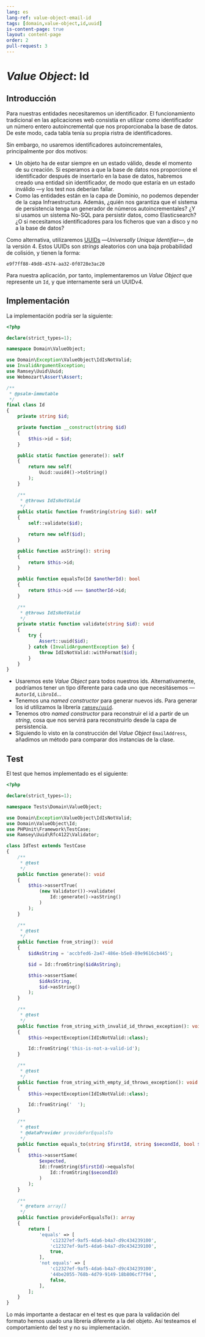 ```yaml
---
lang: es
lang-ref: value-object-email-id
tags: [domain,value-object,id,uuid]
is-content-page: true
layout: content-page
order: 2
pull-request: 3
---
```


# _Value Object_: Id

## Introducción

Para nuestras entidades necesitaremos un identificador. El funcionamiento tradicional en las aplicaciones web consistía en utilizar como identificador un número entero autoincremental que nos proporcionaba la base de datos. De este modo, cada tabla tenía su propia ristra de identificadores.

Sin embargo, no usaremos identificadores autoincrementales, principalmente por dos motivos:

- Un objeto ha de estar siempre en un estado válido, desde el momento de su creación. Si esperamos a que la base de datos nos proporcione el identificador después de insertarlo en la base de datos, habremos creado una entidad sin identificador, de modo que estaría en un estado inválido —y los test nos deberían fallar.
- Como las entidades están en la capa de Dominio, no podemos depender de la capa Infraestructura. Además, ¿quién nos garantiza que el sistema de persistencia tenga un generador de números autoincrementales? ¿Y si usamos un sistema No-SQL para persistir datos, como Elasticsearch? ¿O si necesitamos identificadores para los ficheros que van a disco y no a la base de datos?

Como alternativa, utilizaremos [UUIDs](https://en.wikipedia.org/wiki/Universally_unique_identifier#Version_4_(random)) —_Universally Unique Identifier_—, de la versión 4. Estos UUIDs son _strings_ aleatorios con una baja probabilidad de colisión, y tienen la forma:

```
e9f7ff88-49d8-4574-aa32-0f0728e3ac20
```

Para nuestra aplicación, por tanto, implementaremos un _Value Object_ que represente un `Id`, y que internamente será un UUIDv4.

## Implementación

La implementación podría ser la siguiente:

```php
<?php

declare(strict_types=1);

namespace Domain\ValueObject;

use Domain\Exception\ValueObject\IdIsNotValid;
use InvalidArgumentException;
use Ramsey\Uuid\Uuid;
use Webmozart\Assert\Assert;

/**
 * @psalm-immutable
 */
final class Id
{
    private string $id;

    private function __construct(string $id)
    {
        $this->id = $id;
    }

    public static function generate(): self
    {
        return new self(
            Uuid::uuid4()->toString()
        );
    }

    /**
     * @throws IdIsNotValid
     */
    public static function fromString(string $id): self
    {
        self::validate($id);

        return new self($id);
    }

    public function asString(): string
    {
        return $this->id;
    }

    public function equalsTo(Id $anotherId): bool
    {
        return $this->id === $anotherId->id;
    }

    /**
     * @throws IdIsNotValid
     */
    private static function validate(string $id): void
    {
        try {
            Assert::uuid($id);
        } catch (InvalidArgumentException $e) {
            throw IdIsNotValid::withFormat($id);
        }
    }
}

```

- Usaremos este _Value Object_ para todos nuestros ids. Alternativamente, podríamos tener un tipo diferente para cada uno que necesitásemos —`AutorId`, `LibroId`...
- Tenemos una _named constructor_ para generar nuevos ids. Para generar los id utilizamos la librería [`ramsey/uuid`](https://github.com/ramsey/uuid).
- Tenemos otro _named constructor_ para reconstruir el id a partir de un _string_, cosa que nos servirá para reconstruirlo desde la capa de persistencia.
- Siguiendo lo visto en la construcción del _Value Object_ `EmailAddress`, añadimos un método para comparar dos instancias de la clase.

## Test

El test que hemos implementado es el siguiente:

```php
<?php

declare(strict_types=1);

namespace Tests\Domain\ValueObject;

use Domain\Exception\ValueObject\IdIsNotValid;
use Domain\ValueObject\Id;
use PHPUnit\Framework\TestCase;
use Ramsey\Uuid\Rfc4122\Validator;

class IdTest extends TestCase
{
    /**
     * @test
     */
    public function generate(): void
    {
        $this->assertTrue(
            (new Validator())->validate(
                Id::generate()->asString()
            )
        );
    }

    /**
     * @test
     */
    public function from_string(): void
    {
        $idAsString = 'accbfed6-2a47-486e-b5e8-89e9616cb445';

        $id = Id::fromString($idAsString);

        $this->assertSame(
            $idAsString,
            $id->asString()
        );
    }

    /**
     * @test
     */
    public function from_string_with_invalid_id_throws_exception(): void
    {
        $this->expectException(IdIsNotValid::class);

        Id::fromString('this-is-not-a-valid-id');
    }

    /**
     * @test
     */
    public function from_string_with_empty_id_throws_exception(): void
    {
        $this->expectException(IdIsNotValid::class);

        Id::fromString('  ');
    }

    /**
     * @test
     * @dataProvider provideForEqualsTo
     */
    public function equals_to(string $firstId, string $secondId, bool $expected): void
    {
        $this->assertSame(
            $expected,
            Id::fromString($firstId)->equalsTo(
                Id::fromString($secondId)
            )
        );
    }

    /**
     * @return array[]
     */
    public function provideForEqualsTo(): array
    {
        return [
            'equals' => [
                'c12327ef-9af5-4da6-b4a7-d9c434239100',
                'c12327ef-9af5-4da6-b4a7-d9c434239100',
                true,
            ],
            'not equals' => [
                'c12327ef-9af5-4da6-b4a7-d9c434239100',
                '44be2055-768b-4d79-9149-18b806cf7f94',
                false,
            ],
        ];
    }
}

```

Lo más importante a destacar en el test es que para la validación del formato hemos usado una librería diferente a la del objeto. Así testeamos el comportamiento del test y no su implementación.